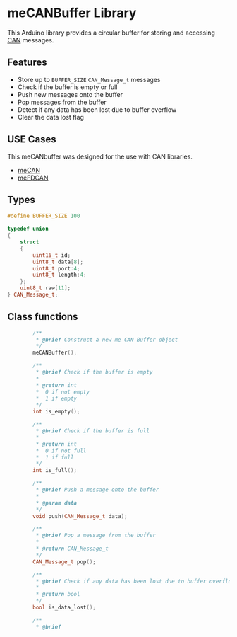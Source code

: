 # meCANBuffer Library

This Arduino library provides a circular buffer for storing and accessing [CAN](https://en.wikipedia.org/wiki/CAN_bus) messages.

## Features

- Store up to `BUFFER_SIZE` `CAN_Message_t` messages
- Check if the buffer is empty or full
- Push new messages onto the buffer
- Pop messages from the buffer
- Detect if any data has been lost due to buffer overflow
- Clear the data lost flag

## USE Cases

This meCANbuffer was designed for the use with CAN libraries.

- [meCAN](https://github.com/mackelec/meCAN)
- [meFDCAN](https://github.com/mackelec/meFDCAN)


## Types

```c++
#define BUFFER_SIZE 100

typedef union
{
    struct
    {
        uint16_t id;
        uint8_t data[8];
        uint8_t port:4;
        uint8_t length:4;
    };
    uint8_t raw[11];
} CAN_Message_t;
```

## Class functions

```c++
        /**
         * @brief Construct a new me CAN Buffer object
         */
        meCANBuffer();

        /**
         * @brief Check if the buffer is empty
         * 
         * @return int 
         *  0 if not empty
         *  1 if empty
         */
        int is_empty();

        /**
         * @brief Check if the buffer is full
         * 
         * @return int 
         *  0 if not full
         *  1 if full
         */
        int is_full();

        /**
         * @brief Push a message onto the buffer
         * 
         * @param data 
         */
        void push(CAN_Message_t data);

        /**
         * @brief Pop a message from the buffer
         * 
         * @return CAN_Message_t 
         */
        CAN_Message_t pop();

        /**
         * @brief Check if any data has been lost due to buffer overflow
         * 
         * @return bool 
         */
        bool is_data_lost();

        /**
         * @brief 
